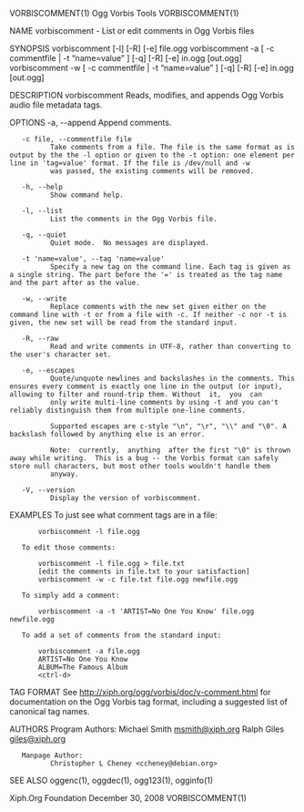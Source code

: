 VORBISCOMMENT(1)                                                                               Ogg Vorbis Tools                                                                              VORBISCOMMENT(1)



NAME
       vorbiscomment - List or edit comments in Ogg Vorbis files


SYNOPSIS
       vorbiscomment [-l] [-R] [-e] file.ogg
       vorbiscomment -a [ -c commentfile | -t “name=value” ] [-q] [-R] [-e] in.ogg [out.ogg]
       vorbiscomment -w [ -c commentfile | -t “name=value” ] [-q] [-R] [-e] in.ogg [out.ogg]


DESCRIPTION
       vorbiscomment Reads, modifies, and appends Ogg Vorbis audio file metadata tags.


OPTIONS
       -a, --append
              Append comments.

       -c file, --commentfile file
              Take comments from a file. The file is the same format as is output by the the -l option or given to the -t option: one element per line in 'tag=value' format. If the file is /dev/null and -w
              was passed, the existing comments will be removed.

       -h, --help
              Show command help.

       -l, --list
              List the comments in the Ogg Vorbis file.

       -q, --quiet
              Quiet mode.  No messages are displayed.

       -t 'name=value', --tag 'name=value'
              Specify a new tag on the command line. Each tag is given as a single string. The part before the '=' is treated as the tag name and the part after as the value.

       -w, --write
              Replace comments with the new set given either on the command line with -t or from a file with -c. If neither -c nor -t is given, the new set will be read from the standard input.

       -R, --raw
              Read and write comments in UTF-8, rather than converting to the user's character set.

       -e, --escapes
              Quote/unquote newlines and backslashes in the comments. This ensures every comment is exactly one line in the output (or input), allowing to filter and round-trip them. Without  it,  you  can
              only write multi-line comments by using -t and you can't reliably distinguish them from multiple one-line comments.

              Supported escapes are c-style "\n", "\r", "\\" and "\0". A backslash followed by anything else is an error.

              Note:  currently,  anything  after the first "\0" is thrown away while writing.  This is a bug -- the Vorbis format can safely store null characters, but most other tools wouldn't handle them
              anyway.

       -V, --version
              Display the version of vorbiscomment.


EXAMPLES
       To just see what comment tags are in a file:

           vorbiscomment -l file.ogg

       To edit those comments:

           vorbiscomment -l file.ogg > file.txt
           [edit the comments in file.txt to your satisfaction]
           vorbiscomment -w -c file.txt file.ogg newfile.ogg

       To simply add a comment:

           vorbiscomment -a -t 'ARTIST=No One You Know' file.ogg newfile.ogg

       To add a set of comments from the standard input:

           vorbiscomment -a file.ogg
           ARTIST=No One You Know
           ALBUM=The Famous Album
           <ctrl-d>


TAG FORMAT
       See http://xiph.org/ogg/vorbis/doc/v-comment.html for documentation on the Ogg Vorbis tag format, including a suggested list of canonical tag names.


AUTHORS
       Program Authors:
              Michael Smith <msmith@xiph.org>
              Ralph Giles <giles@xiph.org>


       Manpage Author:
              Christopher L Cheney <ccheney@debian.org>


SEE ALSO
       oggenc(1), oggdec(1), ogg123(1), ogginfo(1)



Xiph.Org Foundation                                                                           December 30, 2008                                                                              VORBISCOMMENT(1)
